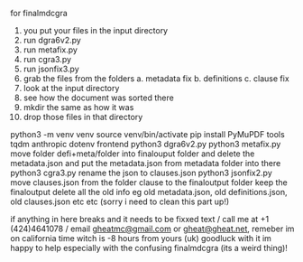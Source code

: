 for finalmdcgra
1. you put your files in the input directory
2. run dgra6v2.py
3. run metafix.py
4. run cgra3.py
5. run jsonfix3.py
6. grab the files from the folders
    a. metadata fix
    b. definitions
    c. clause fix
7. look at the input directory
8. see how the document was sorted there
9. mkdir the same as how it was
10. drop those files in that directory

python3 -m venv venv
source venv/bin/activate
pip install PyMuPDF tools tqdm anthropic dotenv frontend
python3 dgra6v2.py
python3 metafix.py
move folder defi+meta/folder into finalouput folder and delete the metadata.json and put the metadata.json from metadata folder into there
python3 cgra3.py
rename the json to clauses.json
python3 jsonfix2.py
move clauses.json from the folder clause to the finaloutput folder
keep the finaloutput
delete all the old info eg old metadata.json, old definitions.json, old clauses.json etc etc
(sorry i need to clean this part up!)

if anything in here breaks and it needs to be fixxed text / call me at +1 (424)4641078 / email gheatmc@gmail.com
or gheat@gheat.net, remeber im on california time witch is -8 hours from yours (uk) goodluck with it im happy to
help especially with the confusing finalmdcgra (its a weird thing)!
